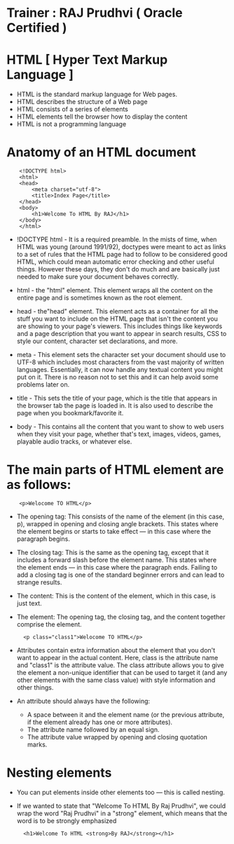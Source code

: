 # Trainer : RAJ Prudhvi ( Oracle Certified )
# HTML [ Hyper Text Markup Language ]
* HTML is the standard markup language for Web pages.
* HTML describes the structure of a Web page
* HTML consists of a series of elements
* HTML elements tell the browser how to display the content
* HTML is not a programming language

# Anatomy of an HTML document

        <!DOCTYPE html>
        <html>
        <head>
            <meta charset="utf-8">
            <title>Index Page</title>
        </head>
        <body>
            <h1>Welcome To HTML By RAJ</h1>
        </body>
        </html>

* !DOCTYPE html - It is a required preamble. In the mists of time, when HTML was young (around 1991/92), doctypes were meant to act as links to a set of rules that the HTML page had to follow to be considered good HTML, which could mean automatic error checking and other useful things. However these days, they don't do much and are basically just needed to make sure your document behaves correctly.

* html - the "html" element. This element wraps all the content on the entire page and is sometimes known as the root element.

* head - the"head" element. This element acts as a container for all the stuff you want to include on the HTML page that isn't the content you are showing to your page's viewers. This includes things like keywords and a page description that you want to appear in search results, CSS to style our content, character set declarations, and more.

* meta - This element sets the character set your document should use to UTF-8 which includes most characters from the vast majority of written languages. Essentially, it can now handle any textual content you might put on it. There is no reason not to set this and it can help avoid some problems later on.

* title - This sets the title of your page, which is the title that appears in the browser tab the page is loaded in. It is also used to describe the page when you bookmark/favorite it.

* body - This contains all the content that you want to show to web users when they visit your page, whether that's text, images, videos, games, playable audio tracks, or whatever else.

# The main parts of HTML element are as follows:

        <p>Welocome TO HTML</p>

* The opening tag: This consists of the name of the element (in this case, p), wrapped in opening and closing angle brackets. This states where the element begins or starts to take effect — in this case where the paragraph begins.
* The closing tag: This is the same as the opening tag, except that it includes a forward slash before the element name. This states where the element ends — in this case where the paragraph ends. Failing to add a closing tag is one of the standard beginner errors and can lead to strange results.
* The content: This is the content of the element, which in this case, is just text.
* The element: The opening tag, the closing tag, and the content together comprise the element.

        <p class="class1">Welocome TO HTML</p>

* Attributes contain extra information about the element that you don't want to appear in the actual content. Here, class is the attribute name and "class1" is the attribute value. The class attribute allows you to give the element a non-unique identifier that can be used to target it (and any other elements with the same class value) with style information and other things.

* An attribute should always have the following:

    * A space between it and the element name (or the previous attribute, if the element already has one or more attributes).
    * The attribute name followed by an equal sign.
    * The attribute value wrapped by opening and closing quotation marks.

# Nesting elements
* You can put elements inside other elements too — this is called nesting. 
* If we wanted to state that  "Welcome To HTML By Raj Prudhvi", we could wrap the word "Raj Prudhvi" in a "strong" element, which means that the word is to be strongly emphasized

        <h1>Welcome To HTML <strong>By RAJ</strong></h1>




